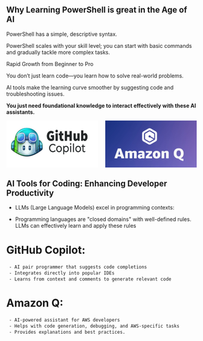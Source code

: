 ## Why Learning PowerShell is great in the Age of AI

PowerShell has a simple, descriptive syntax.

PowerShell scales with your skill level; you can start with basic commands and gradually tackle more complex tasks.

Rapid Growth from Beginner to Pro

You don’t just learn code—you learn how to solve real-world problems.

AI tools make the learning curve smoother by suggesting code and troubleshooting issues.

**You just need foundational knowledge to interact effectively with these AI assistants.**


<div style="display: flex; justify-content: space-between;">
  <img src="intro/tools/images/copilot.png" alt="GitHub Copilot" style="width: 48%; height: auto;">
  <img src="intro/tools/images/amazonq.png" alt="Amazon Q" style="width: 48%; height: auto;">
</div>

## AI Tools for Coding: Enhancing Developer Productivity

- LLMs (Large Language Models) excel in programming contexts:

- Programming languages are "closed domains" with well-defined rules. LLMs can effectively learn and apply these rules



#   GitHub Copilot:
     - AI pair programmer that suggests code completions
     - Integrates directly into popular IDEs
     - Learns from context and comments to generate relevant code

#   Amazon Q:
     - AI-powered assistant for AWS developers
     - Helps with code generation, debugging, and AWS-specific tasks
     - Provides explanations and best practices.

